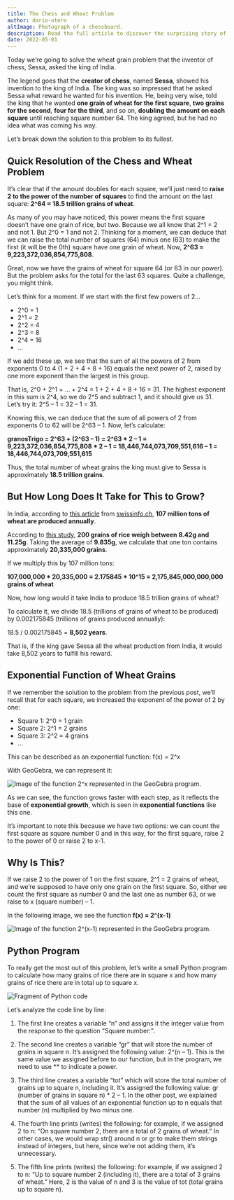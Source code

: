 ```yaml
---
title: The Chess and Wheat Problem
author: dario-otero
altImage: Photograph of a chessboard.
description: Read the full article to discover the surprising story of Sessa and the king of India.
date: 2022-05-01
---
```


Today we’re going to solve the wheat grain problem that the inventor of chess, Sessa, asked the king of India.

The legend goes that the **creator of chess**, named **Sessa**, showed his invention to the king of India. The king was so impressed that he asked Sessa what reward he wanted for his invention. He, being very wise, told the king that he wanted **one grain of wheat for the first square**, **two grains for the second**, **four for the third**, and so on, **doubling the amount on each square** until reaching square number 64. The king agreed, but he had no idea what was coming his way.

Let’s break down the solution to this problem to its fullest.

## Quick Resolution of the Chess and Wheat Problem

It’s clear that if the amount doubles for each square, we’ll just need to **raise 2 to the power of the number of squares** to find the amount on the last square: **2^64 ≈ 18.5 trillion grains of wheat**.

As many of you may have noticed, this power means the first square doesn’t have one grain of rice, but two. Because we all know that 2^1 = 2 and not 1. But 2^0 = 1 and not 2. Thinking for a moment, we can deduce that we can raise the total number of squares (64) minus one (63) to make the first (it will be the 0th) square have one grain of wheat. Now, **2^63 = 9,223,372,036,854,775,808**.

Great, now we have the grains of wheat for square 64 (or 63 in our power). But the problem asks for the total for the last 63 squares. Quite a challenge, you might think.

Let’s think for a moment. If we start with the first few powers of 2...

- 2^0 = 1
- 2^1 = 2
- 2^2 = 4
- 2^3 = 8
- 2^4 = 16
- ...

If we add these up, we see that the sum of all the powers of 2 from exponents 0 to 4 (1 + 2 + 4 + 8 + 16) equals the next power of 2, raised by one more exponent than the largest in this group.

That is, 2^0 + 2^1 + … + 2^4 = 1 + 2 + 4 + 8 + 16 = 31. The highest exponent in this sum is 2^4, so we do 2^5 and subtract 1, and it should give us 31. Let’s try it: 2^5 – 1 = 32 – 1 = 31.

Knowing this, we can deduce that the sum of all powers of 2 from exponents 0 to 62 will be 2^63 – 1. Now, let’s calculate:

**granosTrigo = 2^63 + (2^63 – 1) = 2^63 * 2 – 1 = 9,223,372,036,854,775,808 * 2 – 1 = 18,446,744,073,709,551,616 – 1 = 18,446,744,073,709,551,615**

Thus, the total number of wheat grains the king must give to Sessa is approximately **18.5 trillion grains**.

## But How Long Does It Take for This to Grow?

In India, according to [this article](https://www.swissinfo.ch/spa/india-trigo_la-india-proh%C3%ADbe-las-exportaciones-de-trigo-por-el-alza-global-de-los-precios) from [swissinfo.ch](http://swissinfo.ch/), **107 million tons of wheat are produced annually**.

According to [this study](https://www.google.com/url?sa=t&rct=j&q=&esrc=s&source=web&cd=&cad=rja&uact=8&ved=2ahUKEwjJgYvw9bf6AhWMxoUKHb4CBIwQFnoECAoQAw&url=http%3A%2F%2Fwww.scielo.org.mx%2Fscielo.php%3Fscript%3Dsci_arttext%26pid%3DS2007-09342017000300517&usg=AOvVaw3VMsr8jgahEIN72f8rA2QN), **200 grains of rice weigh between 8.42g and 11.25g**. Taking the average of **9.835g**, we calculate that one ton contains approximately **20,335,000 grains**.

If we multiply this by 107 million tons:

**107,000,000 * 20,335,000 = 2.175845 * 10^15 = 2,175,845,000,000,000 grains of wheat**

Now, how long would it take India to produce 18.5 trillion grains of wheat?

To calculate it, we divide 18.5 (trillions of grains of wheat to be produced) by 0.002175845 (trillions of grains produced annually):

18.5 / 0.002175845 = **8,502 years**.

That is, if the king gave Sessa all the wheat production from India, it would take 8,502 years to fulfill his reward.

## Exponential Function of Wheat Grains

If we remember the solution to the problem from the previous post, we’ll recall that for each square, we increased the exponent of the power of 2 by one:

- Square 1: 2^0 = 1 grain
- Square 2: 2^1 = 2 grains
- Square 3: 2^2 = 4 grains
- ...

This can be described as an exponential function: f(x) = 2^x

With GeoGebra, we can represent it:

![Image of the function 2^x represented in the GeoGebra program.](/images/contenido/el-problema-del-ajedrez-y-el-trigo/2-elevado-a-x.webp)

As we can see, the function grows faster with each step, as it reflects the base of **exponential growth**, which is seen in **exponential functions** like this one.

It’s important to note this because we have two options: we can count the first square as square number 0 and in this way, for the first square, raise 2 to the power of 0 or raise 2 to x-1.

## Why Is This?

If we raise 2 to the power of 1 on the first square, 2^1 = 2 grains of wheat, and we’re supposed to have only one grain on the first square. So, either we count the first square as number 0 and the last one as number 63, or we raise to x (square number) – 1.

In the following image, we see the function **f(x) = 2^(x-1)**

![Image of the function 2^(x-1) represented in the GeoGebra program.](/images/contenido/el-problema-del-ajedrez-y-el-trigo/2-elevado-a-x-1.webp)

## Python Program

To really get the most out of this problem, let’s write a small Python program to calculate how many grains of rice there are in square x and how many grains of rice there are in total up to square x.

![Fragment of Python code](/images/contenido/el-problema-del-ajedrez-y-el-trigo/fragmento.webp)

Let’s analyze the code line by line:

1. The first line creates a variable “n” and assigns it the integer value from the response to the question “Square number:”.

2. The second line creates a variable “gr” that will store the number of grains in square n. It’s assigned the following value: 2^(n – 1). This is the same value we assigned before to our function, but in the program, we need to use ** to indicate a power.

3. The third line creates a variable “tot” which will store the total number of grains up to square n, including it. It’s assigned the following value: gr (number of grains in square n) * 2 – 1. In the other post, we explained that the sum of all values of an exponential function up to n equals that number (n) multiplied by two minus one.

4. The fourth line prints (writes) the following: for example, if we assigned 2 to n: “On square number 2, there are a total of 2 grains of wheat.” In other cases, we would wrap str() around n or gr to make them strings instead of integers, but here, since we’re not adding them, it’s unnecessary.

5. The fifth line prints (writes) the following: for example, if we assigned 2 to n: “Up to square number 2 (including it), there are a total of 3 grains of wheat.” Here, 2 is the value of n and 3 is the value of tot (total grains up to square n).
